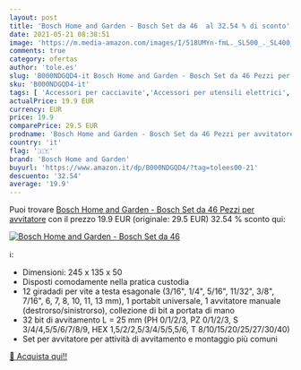 ```yaml
---
layout: post
title: 'Bosch Home and Garden - Bosch Set da 46  al 32.54 % di sconto'
date: 2021-05-21 08:38:51
image: 'https://m.media-amazon.com/images/I/518UMYn-fmL._SL500_._SL400_.jpg'
comments: true
category: ofertas
author: 'tole.es'
slug: 'B000NDGQD4-it Bosch Home and Garden - Bosch Set da 46 Pezzi per avvitatore'
sku: 'B000NDGQD4-it'
tags: [ 'Accessori per cacciavite','Accessori per utensili elettrici','Cacciaviti','Fai da te','Set cacciaviti','Set punte per cacciavite','Utensili a mano','Utensili elettrici e a mano','bosch home and garden', ]
actualPrice: 19.9 EUR
currency: EUR
price: 19.9
comparePrice: 29.5 EUR
prodname: 'Bosch Home and Garden - Bosch Set da 46 Pezzi per avvitatore'
country: 'it'
flag: '🇮🇹'
brand: 'Bosch Home and Garden'
buyurl: 'https://www.amazon.it/dp/B000NDGQD4/?tag=tolees00-21'
descuento: '32.54'
average: '19.9'
---
```


Puoi trovare [Bosch Home and Garden - Bosch Set da 46 Pezzi per avvitatore](https://www.amazon.it/dp/B000NDGQD4/?tag=tolees00-21) con il prezzo 19.9 EUR (originale: 29.5 EUR) 32.54 % sconto qui:

[![Bosch Home and Garden - Bosch Set da 46 ](https://m.media-amazon.com/images/I/518UMYn-fmL._SL500_._SL400_.jpg)](https://www.amazon.it/dp/B000NDGQD4/?tag=tolees00-21)

ℹ️:

- Dimensioni: 245 x 135 x 50
- Disposti comodamente nella pratica custodia
- 12 giradadi per vite a testa esagonale (3/16", 1/4", 5/16", 11/32", 3/8", 7/16", 6, 7, 8, 10, 11, 13 mm), 1 portabit universale, 1 avvitatore manuale (destrorso/sinistrorso), collezione di bit a portata di mano
- 32 bit di avvitamento L = 25 mm (PH 0/1/2/3, PZ 0/1/2/3, S 3/4/4,5/5/6/7/8/9, HEX 1,5/2/2,5/3/4/5/5,5/6, T 8/10/15/20/25/27/30/40)
- Set per avvitatore per attività di avvitamento e montaggio più comuni

[🛒 Acquista qui!!](https://www.amazon.it/dp/B000NDGQD4/?tag=tolees00-21)
